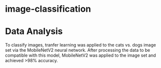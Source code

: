 # image-classification

# Data Analysis
To classify images, tranfer learning was applied to the cats vs. dogs image set via the MobileNetV2 neural network. After processing the data to be compatible with this model, MobileNetV2 was applied to the image set and achieved >98% accuracy. 
